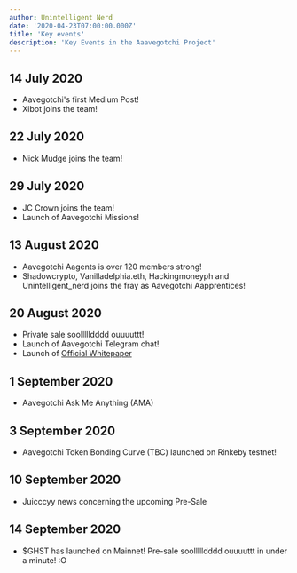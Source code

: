 ```yaml
---
author: Unintelligent Nerd
date: '2020-04-23T07:00:00.000Z'
title: 'Key events'
description: 'Key Events in the Aaavegotchi Project'
---
```


## 14 July 2020
* Aavegotchi's first Medium Post!
* Xibot joins the team!

## 22 July 2020
* Nick Mudge joins the team!

## 29 July 2020
* JC Crown joins the team!
* Launch of Aavegotchi Missions!

## 13 August 2020
* Aavegotchi Aagents is over 120 members strong!
* Shadowcrypto, Vanilladelphia.eth, Hackingmoneyph and Unintelligent_nerd joins the fray as Aavegotchi Aapprentices!

## 20 August 2020
* Private sale soollllldddd ouuuuttt!
* Launch of Aavegotchi Telegram chat!
* Launch of [Official Whitepaper](https://drive.google.com/file/d/186zOapKeHNNJ9y8LIByQQ64rs0eJUlEF/view)

## 1 September 2020
* Aavegotchi Ask Me Anything (AMA)

## 3 September 2020
* Aavegotchi Token Bonding Curve (TBC) launched on Rinkeby testnet!

## 10 September 2020
* Juicccyy news concerning the upcoming Pre-Sale

## 14 September 2020
* $GHST has launched on Mainnet! Pre-sale soollllldddd ouuuuttt in under a minute! :O